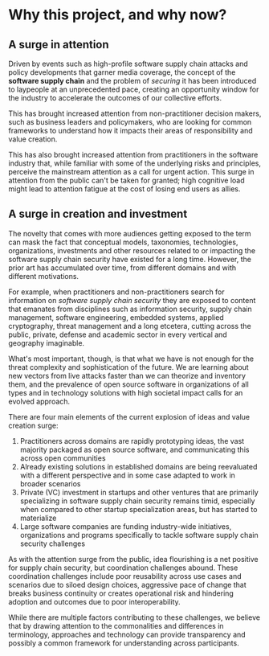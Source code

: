 # Why this project, and why now?

## A surge in attention

Driven by events such as high-profile software supply chain attacks and policy developments that garner media coverage, the concept of the **software supply chain** and the problem of _securing_ it has been introduced to laypeople at an unprecedented pace, creating an opportunity window for the industry to accelerate the outcomes of our collective efforts.

This has brought increased attention from non-practitioner decision makers, such as business leaders and policymakers, who are looking for common frameworks to understand how it impacts their areas of responsibility and value creation.

This has also brought increased attention from practitioners in the software industry that, while familiar with some of the underlying risks and principles, perceive the mainstream attention as a call for urgent action. This surge in attention from the public can't be taken for granted; high cognitive load might lead to attention fatigue at the cost of losing end users as allies.

## A surge in creation and investment

The novelty that comes with more audiences getting exposed to the term can mask the fact that conceptual models, taxonomies, technologies, organizations, investments and other resources related to or impacting the software supply chain security have existed for a long time. However, the prior art has accumulated over time, from different domains and with different motivations.

For example, when practitioners and non-practitioners search for information on _software supply chain security_ they are exposed to content that emanates from disciplines such as information security, supply chain management, software engineering, embedded systems, applied cryptography, threat management and a long etcetera, cutting across the public, private, defense and academic sector in every vertical and geography imaginable.

What's most important, though, is that what we have is not enough for the threat complexity and sophistication of the future. We are learning about new vectors from live attacks faster than we can theorize and inventory them, and the prevalence of open source software in organizations of all types and in technology solutions with high societal impact calls for an evolved approach.

There are four main elements of the current explosion of ideas and value creation surge:

1. Practitioners across domains are rapidly prototyping ideas, the vast majority packaged as open source software, and communicating this across open communities
2. Already existing solutions in established domains are being reevaluated with a different perspective and in some case adapted to work in broader scenarios
3. Private (VC) investment in startups and other ventures that are primarily specializing in software supply chain security remains timid, especially when compared to other startup specialization areas, but has started to materialize
4. Large software companies are funding industry-wide initiatives, organizations and programs specifically to tackle software supply chain security challenges

As with the attention surge from the public, idea flourishing is a net positive for supply chain security, but coordination challenges abound. These coordination challenges include poor reusability across use cases and scenarios due to siloed design choices, aggressive pace of change that breaks business continuity or creates operational risk and hindering adoption and outcomes due to poor interoperability.

While there are multiple factors contributing to these challenges, we believe that by drawing attention to the commonalities and differences in terminology, approaches and technology can provide transparency and possibly a common framework for understanding across participants. 